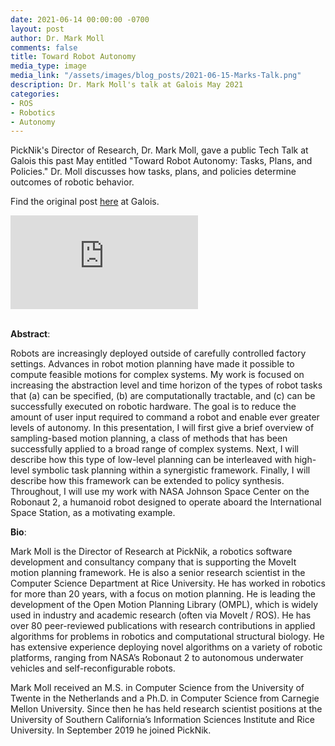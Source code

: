 ```yaml
---
date: 2021-06-14 00:00:00 -0700
layout: post
author: Dr. Mark Moll
comments: false
title: Toward Robot Autonomy
media_type: image
media_link: "/assets/images/blog_posts/2021-06-15-Marks-Talk.png"
description: Dr. Mark Moll's talk at Galois May 2021
categories:
- ROS
- Robotics
- Autonomy
---
```


PickNik's Director of Research, Dr. Mark Moll, gave a public Tech Talk at Galois this past May entitled "Toward Robot Autonomy: Tasks, Plans, and Policies." Dr. Moll discusses how tasks, plans, and policies determine outcomes of robotic behavior.



Find the original post [here](https://galois.com/blog/2021/04/public-tech-talk-toward-robot-autonomy-tasks-plans-and-policies/ ) at Galois.


<div class="iframe-container">
<div class="text-center">
<iframe src="https://www.youtube-nocookie.com/embed/DFGE3wTGnu8" title="YouTube video player" frameborder="0" allow="accelerometer; autoplay; clipboard-write; encrypted-media; gyroscope; picture-in-picture" allowfullscreen></iframe>
</div>
</div>
<br>


**Abstract**:

Robots are increasingly deployed outside of carefully controlled factory settings. Advances in robot motion planning have made it possible to compute feasible motions for complex systems. My work is focused on increasing the abstraction level and time horizon of the types of robot tasks that (a) can be specified, (b) are computationally tractable, and (c) can be successfully executed on robotic hardware. The goal is to reduce the amount of user input required to command a robot and enable ever greater levels of autonomy. In this presentation, I will first give a brief overview of sampling-based motion planning, a class of methods that has been successfully applied to a broad range of complex systems. Next, I will describe how this type of low-level planning can be interleaved with high-level symbolic task planning within a synergistic framework. Finally, I will describe how this framework can be extended to policy synthesis. Throughout, I will use my work with NASA Johnson Space Center on the Robonaut 2, a humanoid robot designed to operate aboard the International Space Station, as a motivating example.


**Bio**:  

Mark Moll is the Director of Research at PickNik, a robotics software development and consultancy company that is supporting the MoveIt motion planning framework. He is also a senior research scientist in the Computer Science Department at Rice University. He has worked in robotics for more than 20 years, with a focus on motion planning. He is leading the development of the Open Motion Planning Library (OMPL), which is widely used in industry and academic research (often via MoveIt / ROS). He has over 80 peer-reviewed publications with research contributions in applied algorithms for problems in robotics and computational structural biology. He has extensive experience deploying novel algorithms on a variety of robotic platforms, ranging from NASA’s Robonaut 2 to autonomous underwater vehicles and self-reconfigurable robots.

Mark Moll received an M.S. in Computer Science from the University of Twente in the Netherlands and a Ph.D. in Computer Science from Carnegie Mellon University. Since then he has held research scientist positions at the University of Southern California’s Information Sciences Institute and Rice University. In September 2019 he joined PickNik.
